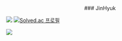 <div align="center">
  ### JinHyuk

</div>

<a href="https://github.com/jinhyuk9714"><img src="https://hits.seeyoufarm.com/api/count/incr/badge.svg?url=https%3A%2F%2Fgithub.com%2Fjinhyuk9714&count_bg=%23000000&title_bg=%23000000&icon=github.svg&icon_color=%23E7E7E7&title=GitHub&edge_flat=false)"/></a>
[![Solved.ac
프로필](http://mazassumnida.wtf/api/mini/generate_badge?boj=jinhyuk9714)](https://solved.ac/jinhyuk9714)

<img src="https://img.shields.io/badge/Java-ED8B00?style=for-the-badge&logo=openjdk&logoColor=white"/>
